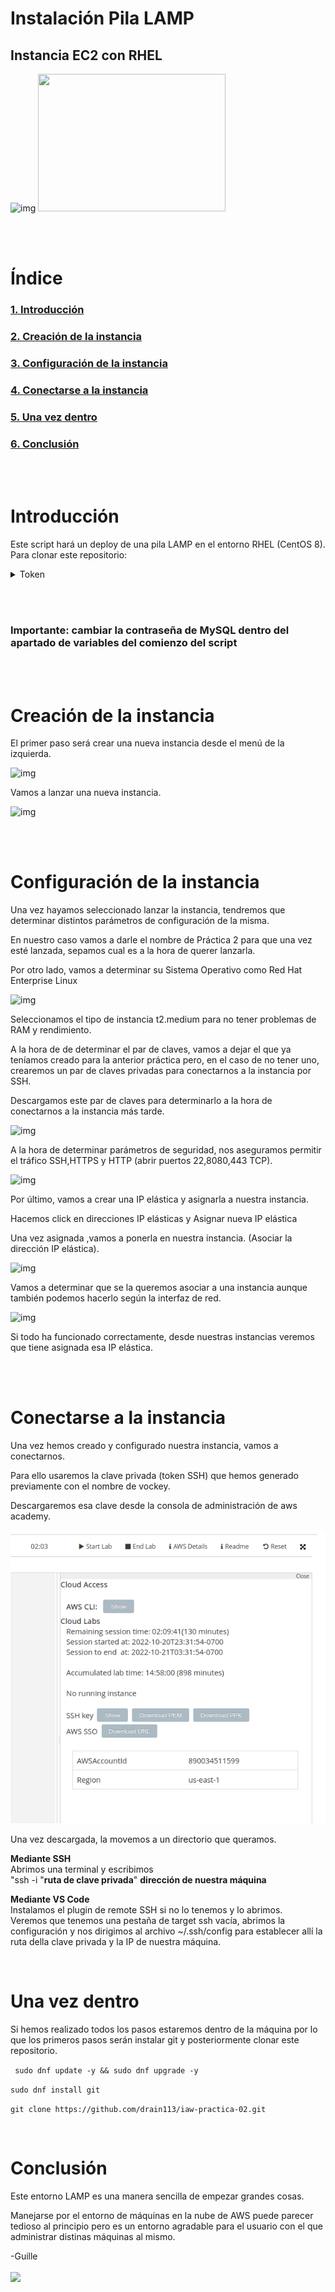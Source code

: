 # Instalación Pila LAMP  

## Instancia EC2 con RHEL  

![img](https://www.educative.io/api/edpresso/shot/5757582081785856/image/5707702298738688 "RHEL" )
<img src="https://1000logos.net/wp-content/uploads/2021/04/Red-Hat-logo.png" width="300" height="220" />   

<br>   <br/>  


# Índice

### [1. Introducción](#introducción)

### [2. Creación de la instancia](#creación-de-la-instancia)  
  
### [3. Configuración de la instancia](#configuración-de-la-instancia)

### [4. Conectarse a la instancia](#conectarse-a-la-instancia)

### [5. Una vez dentro](#una-vez-dentro)

### [6. Conclusión](#conclusión)

<br>   <br/>  

# Introducción
Este script hará un deploy de una pila LAMP en el entorno RHEL (CentOS 8).
Para clonar este repositorio:  


<details>
  <summary>Token</summary>
  
  ### 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
  
</details>   

 <br>   <br/>   
### **Importante: cambiar la contraseña de MySQL dentro del apartado de variables del comienzo del script**

<br>   <br/>  
# Creación de la instancia
El primer paso será crear una nueva instancia desde el menú de la izquierda.  

![img](https://lh3.googleusercontent.com/gjudfphUnOWLmP0YgMVuckQy9-YJv8MwimNMiuRxEA5H5Ww_UNttjHd_Sy6xdKArmj4FfKQ-CVP-X3_JPog8oKkn62L_ERb0n5Ru0AwiRhX2SxiJEolZvAJzjNpvJl3U4KL1lLRFpb9KqNCVv_-ZujIlHRkSGtAqQoG6u2bPIt6sPJbYmL-nNnZE_Q "cap1" )  

Vamos a lanzar una nueva instancia.

![img](https://lh3.googleusercontent.com/pU4sL7Hxot8rMmmyZ-P1GEYiSJ1vMHcD1R7BvYiqUMo293h-WOzBsuxM5MdI5ci2ST0FDVTD098nRh-MTJDHawgafsJQBYKuOxCYtTcmpbpATPcyRufetFM7W3TtY37-rqsoshh1gstj4HGrNevl7pBHypd7Qz3v4Ll814QreHICvBbBz93HnxH14Q
 "cap1" )

<br>   <br/>  


# Configuración de la instancia  
Una vez hayamos seleccionado lanzar la instancia, tendremos que determinar distintos parámetros de configuración de la misma.

En nuestro caso vamos a darle el nombre de Práctica 2 para que una vez esté lanzada, sepamos cual es a la hora de querer lanzarla.

Por otro lado, vamos a determinar su Sistema Operativo como Red Hat Enterprise Linux

![img](https://lh6.googleusercontent.com/eyVS7N_LNlN6lbt5qyh5lq124xEFysukCDp69O5eIpf1rJ6Sllzn2gmJTj6KUPpvsvnmWOvDhRpcBDXborixcw7clG42xW054WD6EC-QOpZg0F0Rdk01Y8e12ERZB72fTAGbSRuHhdESSiVQj6aUl9lk3Sarh8cCh9ppHBgJ0FXDkDUOSKFLK_oemw)

Seleccionamos el tipo de instancia t2.medium para no tener problemas de RAM y rendimiento.

A la hora de de determinar el par de claves, vamos a dejar el que ya teníamos creado para la anterior práctica pero, en el caso de no tener uno, crearemos un par de claves privadas para conectarnos a la instancia por SSH.

Descargamos este par de claves para determinarlo a la hora de conectarnos a la instancia más tarde.

![img](https://lh4.googleusercontent.com/uBR9CvNO5VGC48BCcuvv0rBECSSTxk9nL6u1OcRg5dpgkDlIh9pQHP1Shtwy8lKkiPUg0ZlPRLY7LxRsJKXrecVgeFl3WnuPSQH2PSPJIWBHXTEr4LRBDuZ_9Dhm8V8VKijfG_99V8GXTBrTtB1X613Cq6N39pztdsGBMeSyUQLQrFnXDBaQ1mXMQQ)

A la hora de determinar parámetros de seguridad, nos aseguramos permitir el tráfico SSH,HTTPS y HTTP (abrir puertos 22,8080,443 TCP).

![img](https://lh4.googleusercontent.com/ooOTD5Otl1ntz3_B4pxzuVG3FB47Rqw8VudOOs3Z5rDNFNH2nkTmoQj32nr_T-EmU3vKm4K7X9RVWsTFj1i7vawYMOy3L46LyONwBbmSc6_Yp4ilBIkwF3fCUQTYDmL8PNh8cqcKz3_jLeyxvBrM7qNNpBoA4vx7W4kYuanW1IpLXR3xEzUyvMsvig)

Por último, vamos a crear una IP elástica y asignarla a nuestra instancia.

Hacemos click en direcciones IP elásticas y Asignar nueva IP elástica

Una vez asignada ,vamos a ponerla en nuestra instancia.
(Asociar la dirección IP elástica).


![img](https://lh5.googleusercontent.com/_U9shpRFA0u58_Z4DfYSDjEY_5EnECEqUwcQ96uDJI9IVxmNydFSBpGtY_IhtG_t_XWpULBrpew4K5nWejk4XOiXx7AjjseFCQuIPOfvkHxsYxh_TXpOmGN8tKof1Dg-pu0lZ6U_VDZnlRfk2YWRRTihwPsZg2NtdG6DA6UHPqWU1_JVPHjpE38XHQ)

Vamos a determinar que se la queremos asociar a una instancia aunque también podemos hacerlo según la interfaz de red.

![img](https://lh3.googleusercontent.com/71VtBlA0yMlV9ZZMRvlwD4aKjXDYCiP2wnT_mY_lz4jC_LvVxHlL7rJ1i9Kvou3Y2sXd6QdCn4aSF8x1cBJDh1hSQFikAX4SLSDhEDryDcMgY13pIYYgdMiCjmcaN9OuV4NliaUGY3hz2d6_V5GDbOwyKStseZk20LiyF_iei3mkGkFHdp9uPu_CYA)

Si todo ha funcionado correctamente, desde nuestras instancias veremos que tiene asignada esa IP elástica.  

<br> </br>  

# Conectarse a la instancia

Una vez hemos creado y configurado nuestra instancia, vamos a conectarnos.

Para ello usaremos la clave privada (token SSH) que hemos generado previamente con el nombre de vockey.

Descargaremos esa clave desde la consola de administración de aws academy.

![img](/images/Screenshot_20221021_103004.png)

Una vez descargada, la movemos a un directorio que queramos.

**Mediante SSH**  
Abrimos una terminal y escribimos   
"ssh -i "**ruta de clave privada**" **dirección de nuestra máquina**  

**Mediante VS Code**  
Instalamos el plugin de remote SSH si no lo tenemos y lo abrimos.  
Veremos que tenemos una pestaña de target ssh vacía, abrimos la configuración y nos dirigimos al archivo ~/.ssh/config para establecer allí la ruta della clave privada y la IP de nuestra máquina.  
 
<break>   </break>  
<break>   </break>  


# Una vez dentro 

Si hemos realizado todos los pasos estaremos dentro de la máquina por lo que los primeros pasos serán instalar git y posteriormente clonar este repositorio.  

``` sudo dnf update -y && sudo dnf upgrade -y``` 

``` sudo dnf install git ```  

``` git clone https://github.com/drain113/iaw-practica-02.git ```  
 
<break>   </break>  
<break>   </break>  

# Conclusión

Este entorno LAMP es una manera sencilla de empezar grandes cosas.

Manejarse por el entorno de máquinas en la nube de AWS puede parecer tedioso al principio pero es un entorno agradable para el usuario con el que administrar distinas máquinas al mismo.   

<break> </break>

-Guille  
<break>   </break>  
 [![](https://preview.redd.it/enr7hhg3zku81.png?auto=webp&s=fc017e6a82f91cc81ab3dd7d0388ef57bfd72c30)](https://github.com/drain113)
